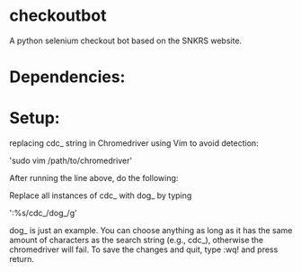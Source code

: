# checkoutbot

A python selenium checkout bot based on the SNKRS website.

# Dependencies:

# Setup:

replacing cdc_ string in Chromedriver using Vim to avoid detection:

'sudo vim /path/to/chromedriver'

After running the line above, do the following:

Replace all instances of cdc_ with dog_ by typing 

':%s/cdc_/dog_/g'

dog_ is just an example. You can choose anything as long as it has the same amount of characters as the search string (e.g., cdc_), otherwise the chromedriver will fail.
To save the changes and quit, type :wq! and press return.



